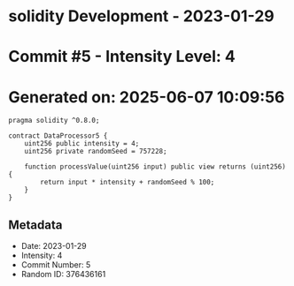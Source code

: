 ﻿# solidity Development - 2023-01-29
# Commit #5 - Intensity Level: 4
# Generated on: 2025-06-07 10:09:56
```solidity
pragma solidity ^0.8.0;

contract DataProcessor5 {
    uint256 public intensity = 4;
    uint256 private randomSeed = 757228;

    function processValue(uint256 input) public view returns (uint256) {
        return input * intensity + randomSeed % 100;
    }
}
```
## Metadata
- Date: 2023-01-29
- Intensity: 4
- Commit Number: 5
- Random ID: 376436161
